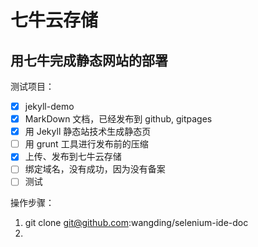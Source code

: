 # 七牛云存储

## 用七牛完成静态网站的部署

测试项目：
- [x] jekyll-demo
- [x] MarkDown 文档，已经发布到 github, gitpages  
- [x] 用 Jekyll 静态站技术生成静态页  
- [ ] 用 grunt 工具进行发布前的压缩  
- [x] 上传、发布到七牛云存储  
- [ ] 绑定域名，没有成功，因为没有备案  
- [ ] 测试

操作步骤：
1. git clone git@github.com:wangding/selenium-ide-doc
2. 
